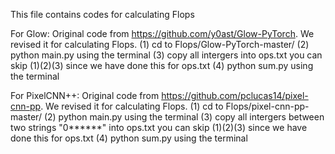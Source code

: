 This file contains codes for calculating Flops

For Glow:
Original code from https://github.com/y0ast/Glow-PyTorch. We revised it for calculating Flops.
(1) cd to Flops/Glow-PyTorch-master/
(2) python main.py using the terminal
(3) copy all intergers into ops.txt
you can skip (1)(2)(3) since we have done this for ops.txt
(4) python sum.py using the terminal

For PixelCNN++:
Original code from https://github.com/pclucas14/pixel-cnn-pp. We revised it for calculating Flops.
(1) cd to Flops/pixel-cnn-pp-master/
(2) python main.py using the terminal
(3) copy all intergers between two strings "0******" into ops.txt
you can skip (1)(2)(3) since we have done this for ops.txt
(4) python sum.py using the terminal
